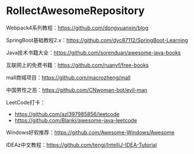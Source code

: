 # RollectAwesomeRepository
Webpack4系列教程：<https://github.com/dongyuanxin/blog>

SpringBoot基础教程2.x：<https://github.com/dyc87112/SpringBoot-Learning>

Java技术书籍大全：<https://github.com/sorenduan/awesome-java-books>

互联网上的免费书籍：<https://github.com/ruanyf/free-books>

mall商城项目：<https://github.com/macrozheng/mall>

中国男性之恶：<https://github.com/CNwoman-bot/evil-man>

LeetCode打卡：

- <https://github.com/azl397985856/leetcode>
- <https://github.com/Blankj/awesome-java-leetcode>

Windows好软推荐：<https://github.com/Awesome-Windows/Awesome>

IDEAz中文教程：<https://github.com/tengj/IntelliJ-IDEA-Tutorial>



